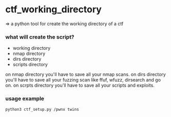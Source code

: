 # ctf_working_directory
=> a python tool for create the working directory of a ctf


### what will create the script?
- working directory
- nmap directory
- dirs directory
- scripts directory

on nmap directory you'll have to save all your nmap scans.
on dirs directory you'll have to save all your fuzzing scan like ffuf, wfuzz, dirsearch and go on.
on scrpts directory you'll have to save all your scripts and exploits.


### usage example
```bash
python3 ctf_setup.py /pwnx twins
```
